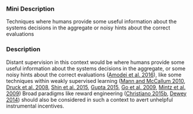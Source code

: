 ### Mini Description

Techniques where humans provide some useful information about the systems decisions in the aggregate or noisy hints about the correct evaluations

### Description

Distant supervision in this context would be where humans provide some useful information about the systems decisions in the aggregate, or some noisy hints about the correct evaluations ([Amodei et al. 2016](http://arxiv.org/abs/1606.06565)), like some techniques within weakly supervised learning ([Mann and McCallum 2010](http://www.jmlr.org/papers/volume11/mann10a/mann10a.pdf), [Druck et al. 2008](http://doi.acm.org/10.1145/1390334.1390436), [Shin et al. 2015](http://dx.doi.org/10.14778/2809974.2809991), [Gupta 2015](http://nlp.stanford.edu/~manning/dissertations/Gupta-Sonal-thesis-augmented.pdf), [Go et al. 2009](https://www-cs.stanford.edu/people/alecmgo/papers/TwitterDistantSupervision09.pdf), [Mintz et al. 2009](https://web.stanford.edu/~jurafsky/mintz.pdf)) Broad paradigms like reward engineering ([Christiano 2015b](https://medium.com/ai-control/reward-engineering-f8b5de40d075), [Dewey 2014](http://www.danieldewey.net/reward-engineering-principle.pdf)) should also be considered in such a context to avert unhelpful instrumental incentives.
